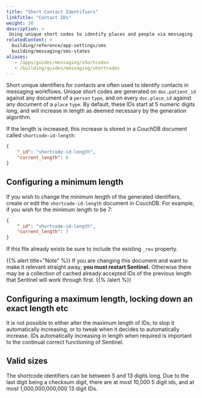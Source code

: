 ```yaml
---
title: "Short Contact Identifiers"
linkTitle: "Contact IDs"
weight: 30
description: >
 Using unique short codes to identify places and people via messaging
relatedContent: >
  building/reference/app-settings/sms
  building/messaging/sms-states
aliases:
   - /apps/guides/messaging/shortcodes
   - /building/guides/messaging/shortcodes
---
```


Short unique identifiers for contacts are often used to identify contacts in messaging workflows. Unique short codes are generated on `doc.patient_id` against any document of a `person` `type`, and on every `doc.place_id` against any document of a `place` `type`. By default, these IDs start at 5 numeric digits long, and will increase in length as deemed necessary by the generation algorithm.

If the length is increased, this increase is stored in a CouchDB document called `shortcode-id-length`:

```json
{
    "_id": "shortcode-id-length",
    "current_length": 6
}
```

## Configuring a minimum length

If you wish to change the minimum length of the generated identifiers, create or edit the `shortcode-id-length` document in CouchDB. For example, if you wish for the minimum length to be 7:

```json
{
    "_id": "shortcode-id-length",
    "current_length": 7
}
```

If this file already exists be sure to include the existing `_rev` property.

{{% alert title="Note" %}}
If you are changing this document and want to make it relevant straight away, **you must restart Sentinel.** Otherwise there may be a collection of cached already accepted IDs of the previous length that Sentinel will work through first. 
{{% /alert %}}


## Configuring a maximum length, locking down an exact length etc

It is not possible to either alter the maximum length of IDs, to stop it automatically increasing, or to tweak when it decides to automatically increase. IDs automatically increasing in length when required is important to the continual correct functioning of Sentinel.

## Valid sizes

The shortcode identifiers can be between 5 and 13 digits long. Due to the last digit being a checksum digit, there are at most 10,000 5 digit ids, and at most 1,000,000,000,000 13 digit IDs.
